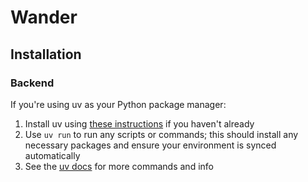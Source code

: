 # Wander

## Installation

### Backend

If you're using uv as your Python package manager:

1. Install uv using [these instructions](https://docs.astral.sh/uv/getting-started/installation/) if you haven't already
2. Use `uv run` to run any scripts or commands; this should install any necessary packages and ensure your environment is synced automatically
3. See the [uv docs](https://docs.astral.sh/uv/reference/cli/) for more commands and info